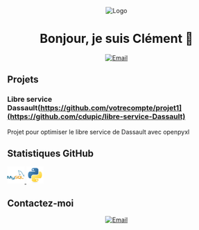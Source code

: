 <p align="center">
  <img src="https://via.placeholder.com/150" alt="Logo" />
</p>

<h1 align="center">Bonjour, je suis Clément 👋</h1>

<p align="center">
  <a href="mailto:clement.dupic@insa-lyon.fr">
    <img alt="Email" src="https://img.shields.io/badge/Email-D14836?style=flat&logo=Gmail&logoColor=white">
  </a>
</p>

## Projets

### Libre service Dassault(https://github.com/votrecompte/projet1](https://github.com/cdupic/libre-service-Dassault)
<p align="justify">
  Projet pour optimiser le libre service de Dassault avec openpyxl
</p>

## Statistiques GitHub

<p align="left"> <a href="https://www.mysql.com/" target="_blank" rel="noreferrer"> <img src="https://raw.githubusercontent.com/devicons/devicon/master/icons/mysql/mysql-original-wordmark.svg" alt="mysql" width="40" height="40"/> </a> <a href="https://www.python.org" target="_blank" rel="noreferrer"> <img src="https://raw.githubusercontent.com/devicons/devicon/master/icons/python/python-original.svg" alt="python" width="40" height="40"/> </a> </p>

## Contactez-moi

<p align="center">
   <a href="mailto:clement.dupic@insa-lyon.fr">
    <img alt="Email" src="https://img.shields.io/badge/Email-D14836?style=flat&logo=Gmail&logoColor=white">
  </a>
</p>
